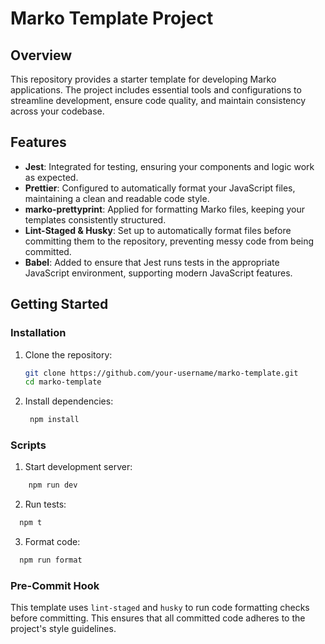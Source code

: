 # Marko Template Project

## Overview

This repository provides a starter template for developing Marko applications. The project includes essential tools and configurations to streamline development, ensure code quality, and maintain consistency across your codebase.

## Features

- **Jest**: Integrated for testing, ensuring your components and logic work as expected.
- **Prettier**: Configured to automatically format your JavaScript files, maintaining a clean and readable code style.
- **marko-prettyprint**: Applied for formatting Marko files, keeping your templates consistently structured.
- **Lint-Staged & Husky**: Set up to automatically format files before committing them to the repository, preventing messy code from being committed.
- **Babel**: Added to ensure that Jest runs tests in the appropriate JavaScript environment, supporting modern JavaScript features.

## Getting Started

### Installation

1. Clone the repository:
   ```bash
   git clone https://github.com/your-username/marko-template.git
   cd marko-template
   ```

2. Install dependencies:
   ```bash
    npm install
   ```


### Scripts

1. Start development server:
```bash
    npm run dev
```

2. Run tests:
  ```bash
    npm t
   ```

3. Format code:
  ```bash
    npm run format
   ```

### Pre-Commit Hook

This template uses `lint-staged` and `husky` to run code formatting checks before committing. This ensures that all committed code adheres to the project's style guidelines.